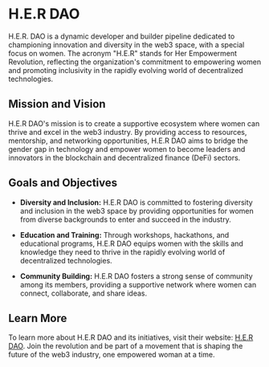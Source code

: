 # H.E.R DAO

H.E.R. DAO is a dynamic developer and builder pipeline dedicated to championing innovation and diversity in the web3 space, with a special focus on women. The acronym "H.E.R" stands for Her Empowerment Revolution, reflecting the organization's commitment to empowering women and promoting inclusivity in the rapidly evolving world of decentralized technologies.

## Mission and Vision

H.E.R DAO's mission is to create a supportive ecosystem where women can thrive and excel in the web3 industry. By providing access to resources, mentorship, and networking opportunities, H.E.R DAO aims to bridge the gender gap in technology and empower women to become leaders and innovators in the blockchain and decentralized finance (DeFi) sectors.

## Goals and Objectives

- **Diversity and Inclusion:** H.E.R DAO is committed to fostering diversity and inclusion in the web3 space by providing opportunities for women from diverse backgrounds to enter and succeed in the industry.
  
- **Education and Training:** Through workshops, hackathons, and educational programs, H.E.R DAO equips women with the skills and knowledge they need to thrive in the rapidly evolving world of decentralized technologies.
  
- **Community Building:** H.E.R DAO fosters a strong sense of community among its members, providing a supportive network where women can connect, collaborate, and share ideas.

## Learn More

To learn more about H.E.R DAO and its initiatives, visit their website: [H.E.R DAO](https://www.her-dao.xyz/). Join the revolution and be part of a movement that is shaping the future of the web3 industry, one empowered woman at a time.

